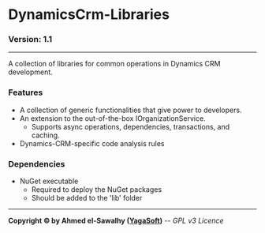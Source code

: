 # DynamicsCrm-Libraries
### Version: 1.1
---

A collection of libraries for common operations in Dynamics CRM development.

### Features

  + A collection of generic functionalities that give power to developers.
  + An extension to the out-of-the-box IOrganizationService.
    + Supports async operations, dependencies, transactions, and caching.
  + Dynamics-CRM-specific code analysis rules

### Dependencies

  + NuGet executable
    + Required to deploy the NuGet packages
    + Should be added to the 'lib' folder

---
**Copyright &copy; by Ahmed el-Sawalhy ([YagaSoft](http://yagasoft.com))** -- _GPL v3 Licence_
